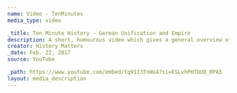 ```yaml
---
name: Video - TenMinutes
media_type: video

_title: Ten Minute History - German Unification and Empire
description: A short, humourous video which gives a general overview of German unification through the German Empire.
creator: History Matters
_date: Feb. 22, 2017
source: YouTube

_path: https://www.youtube.com/embed/tq91I3TnWu4?si=ESLvhPHTOUQ_RPA5
layout: media_description
---
```


